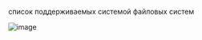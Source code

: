 
список поддерживаемых системой файловых систем

![image](https://user-images.githubusercontent.com/71446920/116092317-5e353e00-a6ae-11eb-9f56-5d647096d32c.png)
